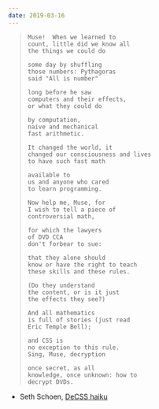 ```yaml
---
date: 2019-03-16
---
```

>```
>Muse!  When we learned to
>count, little did we know all
>the things we could do
>
>some day by shuffling
>those numbers: Pythagoras
>said "All is number"
>
>long before he saw
>computers and their effects,
>or what they could do
>
>by computation,
>naive and mechanical
>fast arithmetic.
>
>It changed the world, it
>changed our consciousness and lives
>to have such fast math
>
>available to
>us and anyone who cared
>to learn programming.
>
>Now help me, Muse, for
>I wish to tell a piece of
>controversial math,
>
>for which the lawyers
>of DVD CCA
>don't forbear to sue:
>
>that they alone should
>know or have the right to teach
>these skills and these rules.
>
>(Do they understand
>the content, or is it just
>the effects they see?)
>
>And all mathematics
>is full of stories (just read
>Eric Temple Bell);
>
>and CSS is
>no exception to this rule.
>Sing, Muse, decryption
>
>once secret, as all
>knowledge, once unknown: how to
>decrypt DVDs.
>```

- Seth Schoen, [DeCSS haiku](https://en.wikipedia.org/wiki/DeCSS_haiku)
